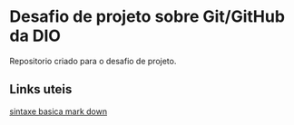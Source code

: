 # Desafio de projeto sobre Git/GitHub da DIO
Repositorio criado para o desafio de projeto.


## Links uteis
[sintaxe basica mark down](https://www.markdownguide.org/basic-syntax)
